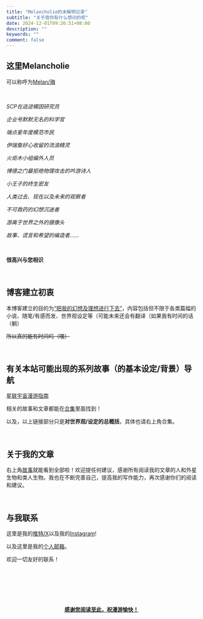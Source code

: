 ```yaml
---
title: "Melancholie的未解明记录"
subtitle: "关于我你有什么想问的呢"
date: 2024-12-01T09:26:51+08:00
description: ""
keywords: ""
comment: false
---
```


## 这里Melancholie

可以称呼为<u>Melan/珻</u>

<br/>

*SCP在逃逆模因研究员*

*企业号默默无名的科学官*

*端点星年度模范市民*

*伊瑞詹好心收留的流浪精灵*

*火炬木小组编外人员*

*博德之门最拒绝物理攻击的吟游诗人*

*小王子的终生密友*

*人类过去、现在以及未来的观察者*

*不可救药的幻想沉迷者*

*游离于世界之外的摄像头*

*故事、谎言和希望的编造者……*

<br/>

**很高兴与您相识**

<br/>

## 博客建立初衷

本博客建立的目的为<u>“把我的幻想及理想进行下去”</u>，内容包括但不限于各类篇幅的小说、随笔/有感而发、世界观设定等（可能未来还会有翻译（如果我有时间的话（躺）

~~所以真的能有时间吗（喂）~~

<br/>

## 有关本站可能出现的系列故事（的基本设定/背景）导航

[星联宇宙漫游指南](/posts/guideforwanderers)


相关的故事和文章都能在[合集](/categories)里面找到！

以及，以上链接部分只是**对世界观/设定的总概括**，具体也请右上角合集。

<br/>

## 关于我的文章

右上角[故事](/stories/)就能看到全部啦！欢迎提任何建议，感谢所有阅读我的文章的人和外星生物和类人生物。我也在不断完善自己，提高我的写作能力，再次感谢你们的阅读和建议。

<br/>

## 与我联系

这里是我的[推特/X](https://x.com/MelanAstra)以及我的[Instagram](https://www.instagram.com/melanastra)!

以及这里是我的[个人邮箱](mailto:melanstra@outlook.com)。

欢迎一切友好的联系！

<br/>

<br/>

<br/>

<br/>

<br/>

<div style="text-align: center">

<u>**感谢您阅读至此，祝漫游愉快！**</u>

<br/>